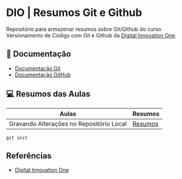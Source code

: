 # DIO | Resumos Git e Github
Repositório para armazenar resumos sobre Git/Github do curso Versionamento de Código com Git e Github da [Digital Innovation One](https://www.dio.me).

## 📑 Documentação
- [Documentação Git](https://git-scm.com/doc)
- [Documentação GitHub](https://docs.github.com/)

## 💻 Resumos das Aulas

| Aulas | Resumos |
|-------|--------|
|Gravando Alterações no Repositório Local|[Resumos]()|

```
git init
```
## Referências
- [Digital Innovation One](https://www.dio.me)